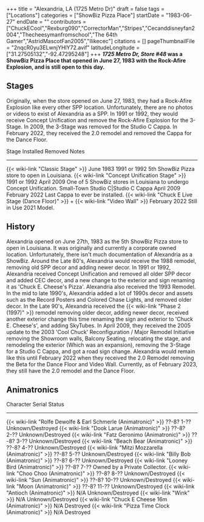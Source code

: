 +++
title = "Alexandria, LA (1725 Metro Dr)"
draft = false
tags = ["Locations"]
categories = ["ShowBiz Pizza Place"]
startDate = "1983-06-27"
endDate = ""
contributors = ["ChuckECool","Rexburg090","CorrectorMan","Stripes","Cecanddisneyfan2004","Thecheesymanfromschool","The 64th Gamer","AstridMascotFan2005","Ilikecec"]
citations = []
pageThumbnailFile = "2nqcR0yu3ELwnjYHlY72.avif"
latitudeLongitude = ["31.27505132","-92.47295248"]
+++
***1725 Metro Dr, Store #48* was a ShowBiz Pizza Place that opened in June 27, 1983 with the Rock-Afire Explosion, and is still open to this day.**

## Stages

Originally, when the store opened on June 27, 1983, they had a Rock-Afire Explosion like every other SPP location. Unfortunately, there are no photos or videos to exist of Alexandria as a SPP.
In 1991 or 1992, they would receive Concept Unification and remove the Rock-Afire Explosion for the 3-Stage.
In 2009, the 3-Stage was removed for the Studio C Cappa.
In February 2022, they received the 2.0 remodel and removed the Cappa for the Dance Floor.

  Stage                                                                                           Installed       Removed         Notes
  ----------------------------------------------------------------------------------------------- --------------- --------------- ----------------------------------------------------------------------
  {{< wiki-link "Classic Stage" >}}                                                           June 1983       1991 or 1992    5th ShowBiz Pizza store to open in Louisiana.
  {{< wiki-link "Concept Unification Stage" >}}                                               1991 or 1992    April 2009      One of 5 ShowBiz stores in Louisiana to undergo Concept Unification.
  Small-Town Studio C|Studio C Cappa                                                             April 2009      February 2022   Last Cappa to ever be installed.
  {{< wiki-link "Chuck E Live Stage (Dance Floor)" >}} + {{< wiki-link "Video Wall" >}}   February 2022   Still in Use    2021 Model.

## History

Alexandria opened on June 27th, 1983 as the 5th ShowBiz Pizza store to open in Louisiana. It was originally and currently a corporate owned location. Unfortunately, there isn't much documentation of Alexandria as a ShowBiz. Around the Late 80's, Alexandria would receive the 1988 remodel, removing old SPP decor and adding newer decor. In 1991 or 1992, Alexandria received Concept Unification and removed all older SPP decor and added CEC decor, and a new change to the exterior and sign renaming it as 'Chuck E. Cheese's Pizza'. Alexandria also received the 1993 Remodel. In the mid to late 1990's, Alexandria added a lot of 1990s decor and assets such as the Record Posters and Colored Chase Lights, and removed older decor. In the Late 90's, Alexandria received the {{< wiki-link "Phase 2 (1997)" >}} remodel removing older decor, adding newer decor, received another exterior change this time renaming the sign and exterior to 'Chuck E. Cheese's', and adding SkyTubes. In April 2009, they received the 2005 update to the 2003 'Cool Chuck' Reconfiguration / Major Remodel Initiative removing the Showroom walls, Balcony Seating, relocating the stage, and remodeling the exterior (Which was an expansion), removing the 3-Stage for a Studio C Cappa, and got a road sign change. Alexandria would remain like this until February 2022 when they received the 2.0 Remodel removing the Beta for the Dance Floor and Video Wall. Currently, as of February 2023, they still have the 2.0 remodel and the Dance Floor.

## Animatronics

  Character                                                             Serial        Status
  --------------------------------------------------------------------- ------------- -------------------------------
  {{< wiki-link "Rolfe Dewolfe & Earl Schmerle (Animatronic)" >}}   ??-8? 1-??    Unknown/Destroyed
  {{< wiki-link "Dook Larue (Animatronic)" >}}                      ??-8? 2-??    Unknown/Destroyed
  {{< wiki-link "Fatz Geronimo (Animatronic)" >}}                   ??-8? 3-??    Unknown/Destroyed
  {{< wiki-link "Beach Bear (Animatronic)" >}}                      ??-8? 4-??    Unknown/Destroyed
  {{< wiki-link "Mitzi Mozzarella (Animatronic)" >}}                ??-8? 5-??    Unknown/Destroyed
  {{< wiki-link "Billy Bob (Animatronic)" >}}                       ??-8? 6-??    Unknown/Destroyed
  {{< wiki-link "Looney Bird (Animatronic)" >}}                     ??-8? 7-??    Owned by a Private Collector.
  {{< wiki-link "Choo Choo (Animatronic)" >}}                       ??-8? 8-??    Unknown/Destroyed
  {{< wiki-link "Sun (Animatronic)" >}}                             ??-8? 10-??   Unknown/Destroyed
  {{< wiki-link "Moon (Animatronic)" >}}                            ??-8? 11-??   Unknown/Destroyed
  {{< wiki-link "Antioch (Animatronic)" >}}                         N/A           Unknown/Destroyed
  {{< wiki-link "Wink" >}}                                          N/A           Unknown/Destroyed
  {{< wiki-link "Chuck E Cheese 16m (Animatronic)" >}}              N/A           Destroyed
  {{< wiki-link "Pizza Time Clock (Animatronic)" >}}                N/A           Destroyed

